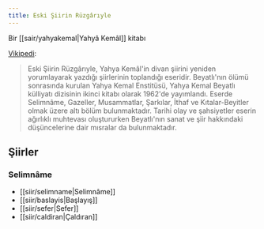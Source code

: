```yaml
---
title: Eski Şiirin Rüzgârıyle
---
```


Bir [[sair/yahyakemal|Yahyâ Kemâl]] kitabı

[Vikipedi](https://tr.wikipedia.org/wiki/Eski_%C5%9Eiirin_R%C3%BCzg%C3%A2r%C4%B1yle):
> Eski Şiirin Rüzgârıyle, Yahya Kemâl'in divan şiirini yeniden yorumlayarak yazdığı şiirlerinin toplandığı eseridir. Beyatlı'nın ölümü sonrasında kurulan Yahya Kemal Enstitüsü, Yahya Kemal Beyatlı külliyatı dizisinin ikinci kitabı olarak 1962'de yayımlandı. Eserde Selimnâme, Gazeller, Musammatlar, Şarkılar, İthaf ve Kıtalar-Beyitler olmak üzere altı bölüm bulunmaktadır. Tarihi olay ve şahsiyetler eserin ağırlıklı muhtevası oluştururken Beyatlı'nın sanat ve şiir hakkındaki düşüncelerine dair mısralar da bulunmaktadır.

## Şiirler
### Selimnâme
- [[siir/selimname|Selimnâme]]
- [[siir/baslayis|Başlayış]]
- [[siir/sefer|Sefer]]
- [[siir/caldiran|Çaldıran]]